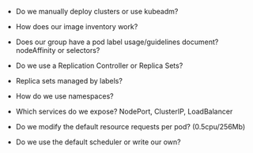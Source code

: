 -   Do we manually deploy clusters or use kubeadm?

-   How does our image inventory work?

-   Does our group have a pod label usage/guidelines document? nodeAffinity or selectors?

-   Do we use a Replication Controller or Replica Sets?
-   Replica sets managed by labels?

-   How do we use namespaces?

-   Which services do we expose? NodePort, ClusterIP, LoadBalancer

-   Do we modify the default resource requests per pod? (0.5cpu/256Mb)

-   Do we use the default scheduler or write our own?
